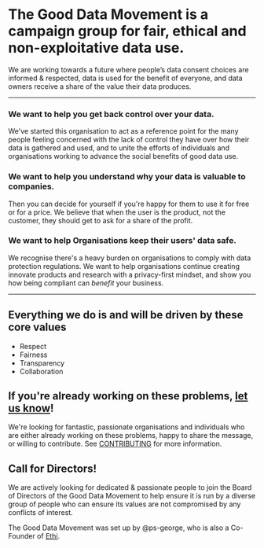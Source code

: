 # The Good Data Movement is a campaign group for fair, ethical and non-exploitative data use.
We are working towards a future where people’s data consent choices are informed & respected, data is used for the benefit of everyone, and data owners receive a share of the value their data produces.
<hr>

### We want to help you get back control over your data.
We've started this organisation to act as a reference point for the many people feeling concerned with the lack of control they have over how their data is gathered and used, and to unite the efforts of individuals and organisations working to advance the social benefits of good data use. 

### We want to help you understand why your data is valuable to companies.
Then you can decide for yourself if you're happy for them to use it for free or for a price. We believe that when the user is the product, not the customer, they should get to ask for a share of the profit.

### We want to help Organisations keep their users' data safe.
We recognise there's a heavy burden on organisations to comply with data protection regulations. We want to help organisations continue creating innovate products and research with a privacy-first mindset, and show you how being compliant can _benefit_ your business.
<hr>

## Everything we do is and will be driven by these core values

- Respect
- Fairness
- Transparency
- Collaboration

## If you're already working on these problems, [let us know](CONTRIBUTING.md)!
We're looking for fantastic, passionate organisations and individuals who are either already working on these problems, happy to share the message, or willing to contribute. See [CONTRIBUTING](CONTRIBUTING.md) for more information.

## Call for Directors!

We are actively looking for dedicated & passionate people to join the Board of Directors of the Good Data Movement to help ensure it is run by a diverse group of people who can ensure its values are not compromised by any conflicts of interest.

The Good Data Movement was set up by @ps-george, who is also a Co-Founder of [Ethi](https://ethi.me).
